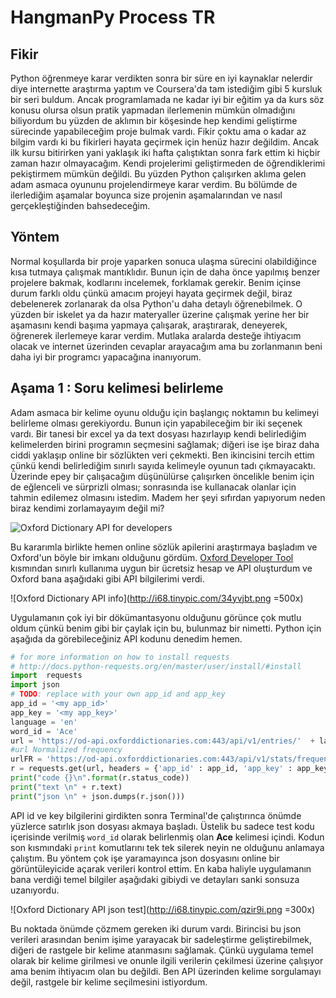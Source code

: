 # HangmanPy Process TR

## Fikir
Python öğrenmeye karar verdikten sonra bir süre en iyi kaynaklar nelerdir diye internette araştırma yaptım ve Coursera'da tam istediğim gibi 5 kursluk bir seri buldum. Ancak programlamada ne kadar iyi bir eğitim ya da kurs söz konusu olursa olsun pratik yapmadan ilerlemenin mümkün olmadığını biliyordum bu yüzden de aklımın bir köşesinde hep kendimi geliştirme sürecinde yapabileceğim proje bulmak vardı. Fikir çoktu ama o kadar az bilgim vardı ki bu fikirleri hayata geçirmek için henüz hazır değildim. Ancak ilk kursu bitirirken yani yaklaşık iki hafta çalıştıktan sonra fark ettim ki hiçbir zaman hazır olmayacağım. Kendi projelerimi geliştirmeden de öğrendiklerimi pekiştirmem mümkün değildi. Bu yüzden Python çalışırken aklıma gelen adam asmaca oyununu projelendirmeye karar verdim. Bu bölümde de ilerlediğim aşamalar boyunca size projenin aşamalarından ve nasıl gerçekleştiğinden bahsedeceğim.


## Yöntem
Normal koşullarda bir proje yaparken sonuca ulaşma sürecini olabildiğince kısa tutmaya çalışmak mantıklıdır. Bunun için de daha önce yapılmış benzer projelere bakmak, kodlarını incelemek, forklamak gerekir. Benim içinse durum farklı oldu çünkü amacım projeyi hayata geçirmek değil, biraz debelenerek zorlanarak da olsa Python'u daha detaylı öğrenebilmek. O yüzden bir iskelet ya da hazır materyaller üzerine çalışmak yerine her bir aşamasını kendi başıma yapmaya çalışarak, araştırarak, deneyerek, öğrenerek ilerlemeye karar verdim. Mutlaka aralarda desteğe ihtiyacım olacak ve internet üzerinden cevaplar arayacağım ama bu zorlanmanın beni daha iyi bir programcı yapacağına inanıyorum.


## Aşama 1 : Soru kelimesi belirleme
Adam asmaca bir kelime oyunu olduğu için başlangıç noktamın bu kelimeyi belirleme olması gerekiyordu. Bunun için yapabileceğim bir iki seçenek vardı. Bir tanesi bir excel ya da text dosyası hazırlayıp kendi belirlediğim kelimelerden birini programın seçmesini sağlamak; diğeri ise işe biraz daha ciddi yaklaşıp online bir sözlükten veri çekmekti. Ben ikincisini tercih ettim çünkü kendi belirlediğim sınırlı sayıda kelimeyle oyunun tadı çıkmayacaktı. Üzerinde epey bir çalışacağım düşünülürse çalışırken öncelikle benim için de eğlenceli ve sürprizli olması; sonrasında ise kullanacak olanlar için tahmin edilemez olmasını istedim. Madem her şeyi sıfırdan yapıyorum neden biraz kendimi zorlamayayım değil mi?

![Oxford Dictionary API for developers](http://i65.tinypic.com/205r410.png)

Bu kararımla birlikte hemen online sözlük apilerini araştırmaya başladım ve Oxford'un böyle bir imkanı olduğunu gördüm. [Oxford Developer Tool](https://developer.oxforddictionaries.com/) kısmından sınırlı kullanıma uygun bir ücretsiz hesap ve API oluşturdum ve Oxford bana aşağıdaki gibi API bilgilerimi verdi.

![Oxford Dictionary API info](http://i68.tinypic.com/34yvjbt.png =500x)


Uygulamanın çok iyi bir dökümantasyonu olduğunu görünce çok mutlu oldum çünkü benim gibi bir çaylak için bu, bulunmaz bir nimetti. Python için aşağıda da görebileceğiniz API kodunu denedim hemen.

```Python
# for more information on how to install requests
# http://docs.python-requests.org/en/master/user/install/#install
import  requests
import json
# TODO: replace with your own app_id and app_key
app_id = '<my app_id>'
app_key = '<my app_key>'
language = 'en'
word_id = 'Ace'
url = 'https://od-api.oxforddictionaries.com:443/api/v1/entries/'  + language + '/'  + word_id.lower()
#url Normalized frequency
urlFR = 'https://od-api.oxforddictionaries.com:443/api/v1/stats/frequency/word/'  + language + '/?corpus=nmc&lemma=' + word_id.lower()
r = requests.get(url, headers = {'app_id' : app_id, 'app_key' : app_key})
print("code {}\n".format(r.status_code))
print("text \n" + r.text)
print("json \n" + json.dumps(r.json()))
```

API id ve key bilgilerini girdikten sonra Terminal'de çalıştırınca önümde yüzlerce satırlık json dosyası akmaya başladı. Üstelik bu sadece test kodu içerisinde verilmiş `word_id` olarak belirlenmiş olan **Ace** kelimesi içindi. Kodun son kısmındaki `print` komutlarını tek tek silerek neyin ne olduğunu anlamaya çalıştım. Bu yöntem çok işe yaramayınca json dosyasını online bir görüntüleyicide açarak verileri kontrol ettim. En kaba haliyle uygulamanın bana verdiği temel bilgiler aşağıdaki gibiydi ve detayları sanki sonsuza uzanıyordu.

![Oxford Dictionary API json test](http://i68.tinypic.com/qzir9i.png =300x)

Bu noktada önümde çözmem gereken iki durum vardı. Birincisi bu json verileri arasından benim işime yarayacak bir sadeleştirme geliştirebilmek, diğeri de rastgele bir kelime atanmasını sağlamak. Çünkü uygulama temel olarak bir kelime girilmesi ve onunle ilgili verilerin çekilmesi üzerine çalışıyor ama benim ihtiyacım olan bu değildi. Ben API üzerinden kelime sorgulamayı değil, rastgele bir kelime seçilmesini istiyordum. 
